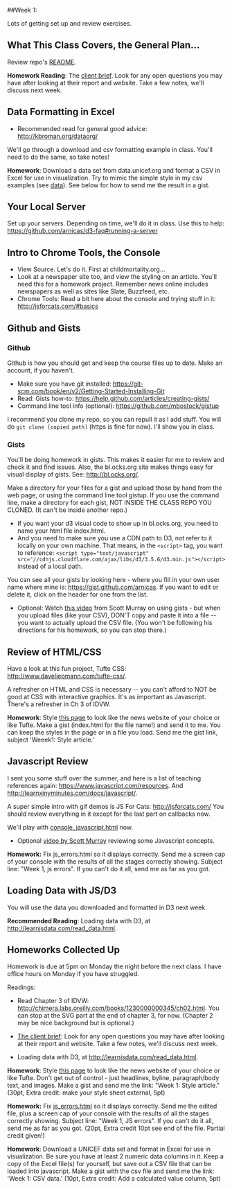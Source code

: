 
##Week 1:

Lots of getting set up and review exercises.

## What This Class Covers, the General Plan...

Review repo's [README](../README.md).

**Homework Reading**: The [client brief](../APromiseRenewed_Brief_March2015.pdf). Look for any open questions you may have after looking at their report and website.  Take a few notes, we'll discuss next week.

## Data Formatting in Excel

* Recommended read for general good advice: http://kbroman.org/dataorg/

We'll go through a download and csv formatting example in class.  You'll need to do the same, so take notes!

**Homework**: Download a data set from data.unicef.org and format a CSV in Excel for use in visualization. Try to mimic the simple style in my csv examples (see [data](data)). See below for how to send me the result in a gist.


## Your Local Server

Set up your servers. Depending on time, we'll do it in class. Use this to help: https://github.com/arnicas/d3-faq#running-a-server


## Intro to Chrome Tools, the Console

* View Source. Let's do it. First at childmortality.org...
* Look at a newspaper site too, and view the styling on an article. You'll need this for a homework project. Remember news online includes newspapers as well as sites like Slate, Buzzfeed, etc.
* Chrome Tools: Read a bit here about the console and trying stuff in it: http://jsforcats.com/#basics


## Github and Gists

### Github

Github is how you should get and keep the course files up to date.
Make an account, if you haven't.

* Make sure you have git installed: https://git-scm.com/book/en/v2/Getting-Started-Installing-Git
* Read: Gists how-to:  https://help.github.com/articles/creating-gists/
* Command line tool info (optional): https://github.com/mbostock/gistup

I recommend you clone my repo, so you can repull it as I add stuff. You will do `git clone [copied path]` (https is fine for now).  I'll show you in class.

### Gists

You'll be doing homework in gists.  This makes it easier for me to review and check it and find issues. Also, the bl.ocks.org site makes things easy for visual display of gists.  See: http://bl.ocks.org/.

Make a directory for your files for a gist and upload those by hand from the web page, or using the command line tool gistup. If you use the command line, make a directory for each gist, NOT INSIDE THE CLASS REPO YOU CLONED. (It can't be inside another repo.)

* If you want your d3 visual code to show up in bl.ocks.org, you need to name your html file index.html.
* And you need to make sure you use a CDN path to D3, not refer to it locally on your own machine. That means, in the `<script>` tag, you want to reference: `<script type="text/javascript" src="//cdnjs.cloudflare.com/ajax/libs/d3/3.5.6/d3.min.js"></script>` instead of a local path.

You can see all your gists by looking here - where you fill in your own user name where mine is: https://gist.github.com/arnicas. If you want to edit or delete it, click on the header for one from the list.

* Optional: Watch [this video](https://www.youtube.com/watch?v=4WteFeHzkNQ&feature=youtu.be&list=PL0tDk-f4v1ujDIGTpXjsTxCnMdR5JBGyQ) from Scott Murray on using gists - but when you upload files (like your CSV), DON'T copy and paste it into a file -- you want to actually upload the CSV file.  (You won't be following his directions for his homework, so you can stop there.)


## Review of HTML/CSS

Have a look at this fun project, Tufte CSS: http://www.daveliepmann.com/tufte-css/.

A refresher on HTML and CSS is necessary -- you can't afford to NOT be good at CSS with interactive graphics.  It's as important as Javascript. There's a refresher in Ch 3 of IDVW.

**Homework**: Style [this page](wapo_debates_article.html) to look like the news website of your choice or like Tufte.  Make a gist (index.html for the file name!) and send it to me.  You can keep the styles in the page or in a file you load. Send me the gist link, subject 'Weeek1: Style article.'


## Javascript Review

I sent you some stuff over the summer, and here is a list of teaching references again: https://www.javascript.com/resources. And http://learnxinyminutes.com/docs/javascript/.

A super simple intro with gif demos is JS For Cats: http://jsforcats.com/
You should review everything in it except for the last part on callbacks now.

We'll play with [console_javascript.html](console_javascript.html) now.

* Optional [video by Scott Murray](https://www.youtube.com/watch?v=3g1061kFrCs&index=4&list=PL0tDk-f4v1uhQn6iA8M-eGRzIX5Lqsm9F) reviewing some Javascript concepts.

**Homework:** Fix js_errors.html so it displays correctly.  Send me a screen cap of your console with the results of all the stages correctly showing. Subject line: "Week 1, js errors".  If you can't do it all, send me as far as you got.


## Loading Data with JS/D3

You will use the data you downloaded and formatted in D3 next week.

**Recommended Reading**: Loading data with D3, at http://learnjsdata.com/read_data.html.


## Homeworks Collected Up

Homework is due at 5pm on Monday the night before the next class. I have office hours on Monday if you have struggled.

Readings:

* Read Chapter 3 of IDVW: http://chimera.labs.oreilly.com/books/1230000000345/ch02.html. You can stop at the SVG part at the end of chapter 3, for now. (Chapter 2 may be nice background but is optional.)

* [The client brief](../APromiseRenewed_Brief_March2015.pdf): Look for any open questions you may have after looking at their report and website.  Take a few notes, we'll discuss next week.

* Loading data with D3, at http://learnjsdata.com/read_data.html.

**Homework**:  Style [this page](wapo_debates_article.html) to look like the news website of your choice or like Tufte.  Don't get out of control - just headlines, byline, paragraph/body text, and images.  Make a gist and send me the link: "Week 1: Style article."  (30pt, Extra credit: make your style sheet external, 5pt)

**Homework:** Fix [js_errors.html](js_errors.html) so it displays correctly.  Send me the edited file, plus a screen cap of your console with the results of all the stages correctly showing. Subject line: "Week 1, JS errors".  If you can't do it all, send me as far as you got. (20pt, Extra credit 10pt see end of the file. Partial credit given!)

**Homework**: Download a UNICEF data set and format in Excel for use in visualization.  Be sure you have at least 2 numeric data columns in it.  Keep a copy of the Excel file(s) for yourself, but save out a CSV file that can be loaded into javascript. Make a gist with the csv file and send me the link: 'Week 1: CSV data.' (10pt, Extra credit: Add a calculated value column, 5pt)
